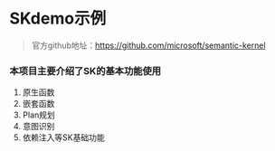 # SKdemo示例
> 官方github地址：https://github.com/microsoft/semantic-kernel


### 本项目主要介绍了SK的基本功能使用
1. 原生函数
2. 嵌套函数
3. Plan规划
4. 意图识别
5. 依赖注入等SK基础功能
